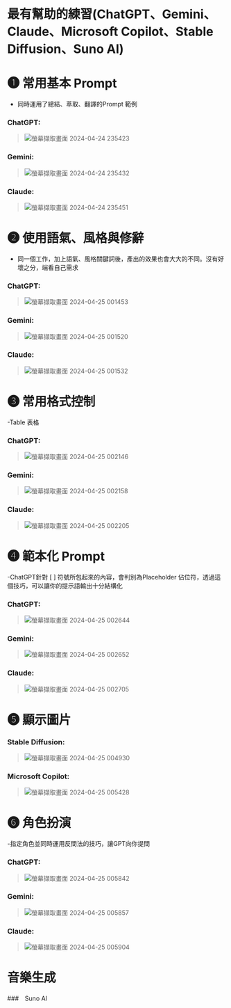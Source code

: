 # 最有幫助的練習(ChatGPT、‎Gemini、Claude、Microsoft Copilot、Stable Diffusion、Suno AI)

# ❶ 常用基本 Prompt
- 同時運用了總結、萃取、翻譯的Prompt 範例
### ChatGPT:
> ![螢幕擷取畫面 2024-04-24 235423](https://github.com/knnv5h/ITEE2024/assets/43922704/7ce1b8c5-d6eb-4610-960d-5a593d652e3f)
### Gemini:
> ![螢幕擷取畫面 2024-04-24 235432](https://github.com/knnv5h/ITEE2024/assets/43922704/636c0c69-51d3-4b9e-a197-21fe44600d7b)
### Claude:
> ![螢幕擷取畫面 2024-04-24 235451](https://github.com/knnv5h/ITEE2024/assets/43922704/964307ab-d474-46ed-802f-29bda803e576)

# ❷ 使用語氣、風格與修辭
- 同一個工作，加上語氣、風格關鍵詞後，產出的效果也會大大的不同。沒有好壞之分，端看自己需求
### ChatGPT:
> ![螢幕擷取畫面 2024-04-25 001453](https://github.com/knnv5h/ITEE2024/assets/43922704/8c6b91d9-e9bb-4056-a715-82d1df135ff5)
### Gemini:
> ![螢幕擷取畫面 2024-04-25 001520](https://github.com/knnv5h/ITEE2024/assets/43922704/bbd809e6-4ba5-4606-9429-dcc8fb3a4982)
### Claude:
> ![螢幕擷取畫面 2024-04-25 001532](https://github.com/knnv5h/ITEE2024/assets/43922704/ff94b044-6cef-44a6-b17b-57739278f7fc)

# ❸ 常用格式控制
-Table  表格
### ChatGPT:
> ![螢幕擷取畫面 2024-04-25 002146](https://github.com/knnv5h/ITEE2024/assets/43922704/385385ff-65c4-418a-afdb-8c2c9f40ac6d)
### Gemini:
> ![螢幕擷取畫面 2024-04-25 002158](https://github.com/knnv5h/ITEE2024/assets/43922704/9cce2518-9958-4f87-a948-42b3615ff68b)
### Claude:
> ![螢幕擷取畫面 2024-04-25 002205](https://github.com/knnv5h/ITEE2024/assets/43922704/ab7eb0ea-e1f1-4d7a-9b76-d764faf753ac)

# ❹ 範本化 Prompt
-ChatGPT針對 [ ] 符號所包起來的內容，會判別為Placeholder 佔位符，透過這個技巧，可以讓你的提示語輸出十分結構化
### ChatGPT:
> ![螢幕擷取畫面 2024-04-25 002644](https://github.com/knnv5h/ITEE2024/assets/43922704/288b0658-a522-4b1d-b532-4714c31edc84)
### Gemini:
> ![螢幕擷取畫面 2024-04-25 002652](https://github.com/knnv5h/ITEE2024/assets/43922704/81f4a0a1-66f2-490e-bbae-20b7e8cef766)
### Claude:
> ![螢幕擷取畫面 2024-04-25 002705](https://github.com/knnv5h/ITEE2024/assets/43922704/e42b3101-100f-4b09-ad48-69aba3391277)

# ❺ 顯示圖片
### Stable Diffusion:
> ![螢幕擷取畫面 2024-04-25 004930](https://github.com/knnv5h/ITEE2024/assets/43922704/eb25b262-a426-458d-916f-448a5279e765)
### Microsoft Copilot:
> ![螢幕擷取畫面 2024-04-25 005428](https://github.com/knnv5h/ITEE2024/assets/43922704/3f7eebbf-5140-4245-9c89-caf48945bff2)

# ❻ 角色扮演
-指定角色並同時運用反問法的技巧，讓GPT向你提問
### ChatGPT:
> ![螢幕擷取畫面 2024-04-25 005842](https://github.com/knnv5h/ITEE2024/assets/43922704/05bbaeb6-1cde-4145-8c18-8831ca1f6745)
### Gemini:
> ![螢幕擷取畫面 2024-04-25 005857](https://github.com/knnv5h/ITEE2024/assets/43922704/6fd73656-9a57-44a1-8fba-3f634640d37d)
### Claude:
> ![螢幕擷取畫面 2024-04-25 005904](https://github.com/knnv5h/ITEE2024/assets/43922704/61c6d364-8b4f-4fb4-a7e8-6e5d27214277)

# 音樂生成
###　Suno AI
> 
